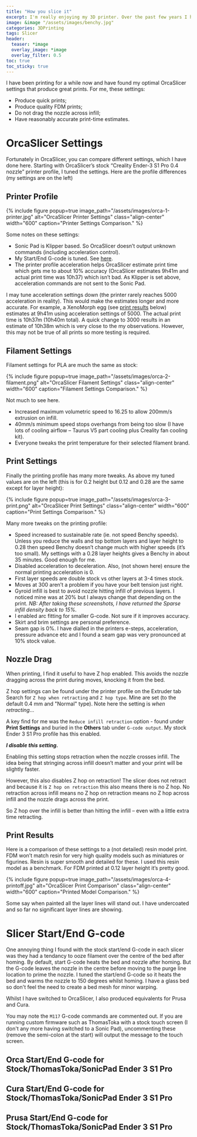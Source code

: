 ```yaml
---
title: "How you slice it"
excerpt: I'm really enjoying my 3D printer. Over the past few years I have spent too much money upgrading it and tweaking settings...
image: &image "/assets/images/benchy.jpg"
categories: 3DPrinting
tags: Slicer
header:
  teaser: *image
  overlay_image: *image
  overlay_filter: 0.5
toc: true
toc_sticky: true
---
```

I have been printing for a while now and have found my optimal OrcaSlicer settings that produce great prints. For me, these settings:

- Produce quick prints;
- Produce quality FDM prints;
- Do not drag the nozzle across infill;
- Have reasonably accurate print-time estimates.

# OrcaSlicer Settings

Fortunately in OrcaSlicer, you can compare different settings, which I have done here. Starting with OrcaSlicer’s stock “Creality Ender-3 S1 Pro 0.4 nozzle” printer profile, I tuned the settings. Here are the profile differences (my settings are on the left)

## Printer Profile

{% include figure popup=true image_path="/assets/images/orca-1-printer.jpg" alt="OrcaSlicer Printer Settings" class="align-center" width="600" caption="Printer Settings Comparison." %}

Some notes on these settings:

- Sonic Pad is Klipper based. So OrcaSlicer doesn’t output unknown commands (including acceleration control).
- My Start/End G-code is tuned. See [here](#slicer-startend-G-code).
- The printer profile acceleration helps OrcaSlicer estimate print time which gets me to about 10% accuracy (OrcaSlicer estimates 9h41m and actual print time was 10h37) which isn’t bad. As Klipper is set above, acceleration commands are not sent to the Sonic Pad.

I may tune acceleration settings down (the printer rarely reaches 5000 acceleration in reality). This would make the estimates longer and more accurate. For example, a XenoMorph egg (see [print results](#print-results) below) estimates at 9h41m using acceleration settings of 5000. The actual print time is 10h37m (10h40m total). A quick change to 3000 results in an estimate of 10h38m which is very close to the my observations. However, this may not be true of all prints so more testing is required.

## Filament Settings

Filament settings for PLA are much the same as stock:

{% include figure popup=true image_path="/assets/images/orca-2-filament.png" alt="OrcaSlicer Filament Settings" class="align-center" width="600" caption="Filament Settings Comparison." %}

Not much to see here.

- Increased maximum volumetric speed to 16.25 to allow 200mm/s extrusion on infill.
- 40mm/s minimum speed stops overhangs from being too slow (I have lots of cooling airflow – Taurus V5 part cooling plus Creality fan cooling kit).
- Everyone tweaks the print temperature for their selected filament brand.

## Print Settings

Finally the printing profile has many more tweaks. As above my tuned values are on the left (this is for 0.2 height but 0.12 and 0.28 are the same except for layer height):

{% include figure popup=true image_path="/assets/images/orca-3-print.png" alt="OrcaSlicer Print Settings" class="align-center" width="600" caption="Print Settings Comparison." %}

Many more tweaks on the printing profile:

- Speed increased to sustainable rate (ie. not speed Benchy speeds). Unless you reduce the walls and top bottom layers and layer height to 0.28 then speed Benchy doesn’t change much with higher speeds (it’s too small). My settings with a 0.28 layer heights gives a Benchy in about 35 minutes. Good enough for me.
- Disabled acceleration to deceleration. Also, (not shown here) ensure the normal printing acceleration is 0.
- First layer speeds are double stock vs other layers at 3-4 times stock.
- Moves at 300 aren’t a problem if you have your belt tension just right.
- Gyroid infill is best to avoid nozzle hitting infill of previous layers. I noticed mine was at 20% but I always change that depending on the print. *NB: After taking these screenshots, I have returned the Sparse infill density back to 15%.*
- I enabled arc fitting for smaller G-code. Not sure if it improves accuracy.
- Skirt and brim settings are personal preference.
- Seam gap is 0%. I have dialled in the printers e-steps, acceleration, pressure advance etc and I found a seam gap was very pronounced at 10% stock value.

## Nozzle Drag

When printing, I find it useful to have Z hop enabled. This avoids the nozzle dragging across the print during moves, knocking it from the bed.

Z hop settings can be found under the printer profile on the Extruder tab Search for `Z hop when retracting` and `Z hop type`. Mine are set (to the default 0.4 mm and "Normal" type). Note here the setting is *when retracting*...

A key find for me was the `Reduce infill retraction` option - found under **Print Settings** and buried in the **Others** tab under `G-code output`. My stock Ender 3 S1 Pro profile has this enabled.

***I disable this setting.***

Enabling this setting stops retraction when the nozzle crosses infill. The idea being that stringing across infill doesn’t matter and your print will be slightly faster.

However, this also disables Z hop on retraction! The slicer does not retract and because it is `Z hop on retraction` this also means there is no Z hop. No retraction across infill means no Z hop on retraction means no Z hop across infill and the nozzle drags across the print.

So Z hop over the infill is better than hitting the infill – even with a little extra time retracting.

## Print Results

Here is a comparison of these settings to a (not detailed) resin model print. FDM won’t match resin for very high quality models such as miniatures or figurines. Resin is super smooth and detailed for these. I used this resin model as a benchmark. For FDM printed at 0.12 layer height it’s pretty good.

{% include figure popup=true image_path="/assets/images/orca-4-printoff.jpg" alt="OrcaSlicer Print Comparison" class="align-center" width="600" caption="Printed Model Comparison." %}

Some say when painted all the layer lines will stand out. I have undercoated and so far no significant layer lines are showing.

# Slicer Start/End G-code

One annoying thing I found with the stock start/end G-code in each slicer was they had a tendancy to ooze filament over the centre of the bed after homing. By default, start G-code heats the bed and nozzle after homing. But the G-code leaves the nozzle in the centre before moving to the purge line location to prime the nozzle. I tuned the start/end G-code so it heats the bed and warms the nozzle to 150 degrees whilst homing. I have a glass bed so don't feel the need to create a bed mesh for minor warping.

Whilst I have switched to OrcaSlicer, I also produced equivalents for Prusa and Cura.

You may note the `M117` G-code commands are commented out. If you are running custom firmware such as ThomasToka with a stock touch screen (I don't any more having switched to a Sonic Pad), uncommenting these (remove the semi-colon at the start) will output the message to the touch screen.

## Orca Start/End G-code for Stock/ThomasToka/SonicPad Ender 3 S1 Pro

<script src="https://gist.github.com/JohnScottUK/de30eb8c22993c4405e6afbd9b5db113.js"></script>

## Cura Start/End G-code for Stock/ThomasToka/SonicPad Ender 3 S1 Pro

<script src="https://gist.github.com/JohnScottUK/8acd76895716b3abda4fde270738daf3.js"></script>

## Prusa Start/End G-code for Stock/ThomasToka/SonicPad Ender 3 S1 Pro

<script src="https://gist.github.com/JohnScottUK/b688deeb579d090f96af29c1375513b3.js"></script>

